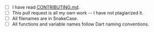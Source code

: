 - [ ] I have read [CONTRIBUTING.md](https://github.com/ahmedelazab1220/Dart-DesignPattern/blob/main/CONTRIBUTING.md).
- [ ] This pull request is all my own work -- I have not plagiarized it.
- [ ] All filenames are in SnakeCase.
- [ ] All functions and variable names follow Dart naming conventions.
